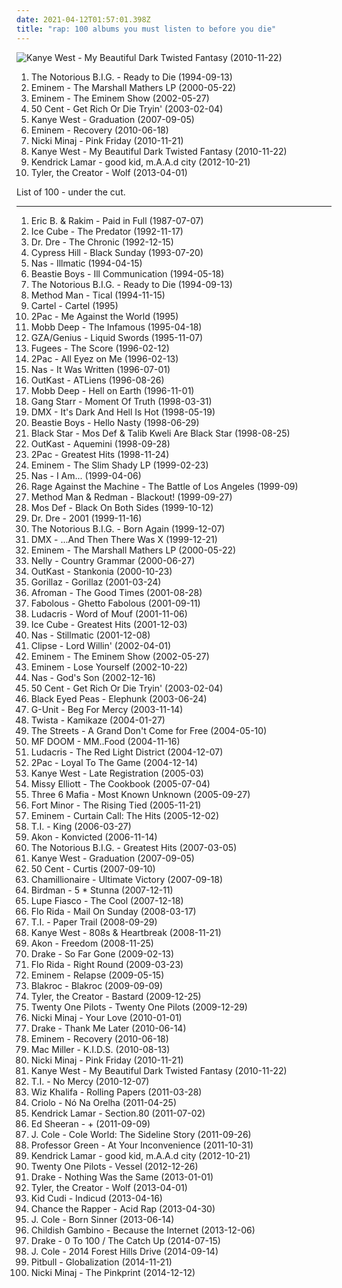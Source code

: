 ```yaml
---
date: 2021-04-12T01:57:01.398Z
title: "rap: 100 albums you must listen to before you die"
---
```

![Kanye West - My Beautiful Dark Twisted Fantasy (2010-11-22)](http://coverartarchive.org/release/cd7d8c81-d519-4149-8cd0-ade722ad19b9/1469458634-500.jpg "Kanye West - My Beautiful Dark Twisted Fantasy (2010-11-22)")
<ol class="albums">
<li data-cover="http://coverartarchive.org/release/f42fe7d8-fa5e-3ee5-9a83-456c8c663ed5/4383297751-500.jpg" data-tags="rap" role="button">The Notorious B.I.G. - Ready to Die (1994-09-13)</li>
<li data-cover="http://coverartarchive.org/release/51544aed-52a1-42b9-aff0-9237ac3dd564/6693458596-500.jpg" data-tags="rap" role="button">Eminem - The Marshall Mathers LP (2000-05-22)</li>
<li data-cover="http://coverartarchive.org/release/af71f60c-a8e8-4774-a2b3-30dbfaa13bd6/26547401170-500.jpg" data-tags="rap" role="button">Eminem - The Eminem Show (2002-05-27)</li>
<li data-cover="https://img.discogs.com/r_jMkyQ0urHTrJ-ochhEy-z5qbk=/fit-in/600x590/filters:strip_icc():format(jpeg):mode_rgb():quality(90)/discogs-images/R-7189287-1542925626-1490.jpeg.jpg" data-tags="rap, hip-hop, 50 cent" role="button">50 Cent - Get Rich Or Die Tryin' (2003-02-04)</li>
<li data-cover="http://coverartarchive.org/release/06a81817-093d-40f0-aef2-90673fa550ae/2727362998-500.jpg" data-tags="hip-hop" role="button">Kanye West - Graduation (2007-09-05)</li>
<li data-cover="http://coverartarchive.org/release/dddf01df-f9f1-4ba6-b414-5ddf1984fc7f/1310901778-500.jpg" data-tags="eminem, hip-hop, rap" role="button">Eminem - Recovery (2010-06-18)</li>
<li data-cover="http://coverartarchive.org/release/883c2b91-e65d-4520-b001-807d0fd23ee6/1940800991-500.jpg" data-tags="rap" role="button">Nicki Minaj - Pink Friday (2010-11-21)</li>
<li data-cover="http://coverartarchive.org/release/cd7d8c81-d519-4149-8cd0-ade722ad19b9/1469458634-500.jpg" data-tags="hip-hop" role="button">Kanye West - My Beautiful Dark Twisted Fantasy (2010-11-22)</li>
<li data-cover="http://coverartarchive.org/release/e1d99364-1ad9-4f4d-9505-2242eff10a44/2361576294-500.jpg" data-tags="hip hop" role="button">Kendrick Lamar - good kid, m.A.A.d city (2012-10-21)</li>
<li data-cover="http://coverartarchive.org/release/28b3139a-1905-4978-9004-9a170b1b64c6/8854274705-500.jpg" data-tags="hip-hop, rap" role="button">Tyler, the Creator - Wolf (2013-04-01)</li>
</ol>
List of 100 - under the cut.
<!-- more -->

_________________

<ol class="albums">
<li data-cover="http://coverartarchive.org/release/eec40590-f7f8-48ff-a3cb-0a4aab5aad30/6223485528-500.jpg" data-tags="hip-hop, hip hop" role="button">
Eric B. & Rakim - Paid in Full (1987-07-07)
</li>
<li data-cover="http://coverartarchive.org/release/c79b4651-0f84-4930-b95b-e41fb24274d5/13517018832-500.jpg" data-tags="gangsta rap, rap" role="button">
Ice Cube - The Predator (1992-11-17)
</li>
<li data-cover="http://coverartarchive.org/release/51088001-d00c-384f-a266-315fd3ee797a/6193413728-500.jpg" data-tags="gangsta rap, hip-hop" role="button">
Dr. Dre - The Chronic (1992-12-15)
</li>
<li data-cover="https://img.discogs.com/2GgQjIjcDb1eAQyuyx6IXw0Sf78=/fit-in/600x600/filters:strip_icc():format(jpeg):mode_rgb():quality(90)/discogs-images/R-16516737-1608227995-7003.jpeg.jpg" data-tags="hip-hop, rap" role="button">
Cypress Hill - Black Sunday (1993-07-20)
</li>
<li data-cover="https://img.discogs.com/BPm1tRc82RVJSwNtAU_IcS_WfM0=/fit-in/600x600/filters:strip_icc():format(jpeg):mode_rgb():quality(90)/discogs-images/R-4129541-1611603191-2116.jpeg.jpg" data-tags="hip-hop" role="button">
Nas - Illmatic (1994-04-15)
</li>
<li data-cover="https://img.discogs.com/x-XBH8YKpwmafthP8SsFian0t6s=/fit-in/600x591/filters:strip_icc():format(jpeg):mode_rgb():quality(90)/discogs-images/R-6458210-1465577851-2875.jpeg.jpg" data-tags="hip-hop" role="button">
Beastie Boys - Ill Communication (1994-05-18)
</li>
<li data-cover="http://coverartarchive.org/release/f42fe7d8-fa5e-3ee5-9a83-456c8c663ed5/4383297751-500.jpg" data-tags="rap" role="button">
The Notorious B.I.G. - Ready to Die (1994-09-13)
</li>
<li data-cover="http://coverartarchive.org/release/911192ef-6b58-427f-9d84-437a0d34de70/9635715971-500.jpg" data-tags="rap, hip-hop, wu-tang" role="button">
Method Man - Tical (1994-11-15)
</li>
<li data-cover="https://img.discogs.com/kfHVrEkCRDQZ8b-cejUETKyt-pM=/fit-in/600x594/filters:strip_icc():format(jpeg):mode_rgb():quality(90)/discogs-images/R-748997-1224492628.jpeg.jpg" data-tags="emo, pop punk" role="button">
Cartel - Cartel (1995)
</li>
<li data-cover="https://img.discogs.com/ElHcz0s3J9_H0hM7WkNLzOOdiNY=/fit-in/600x947/filters:strip_icc():format(jpeg):mode_rgb():quality(90)/discogs-images/R-6489166-1579715055-6679.jpeg.jpg" data-tags="2pac, rap, gangsta rap" role="button">
2Pac - Me Against the World (1995)
</li>
<li data-cover="http://coverartarchive.org/release/07e92711-51fe-4e80-97a3-be995b7f4119/4696863575-500.jpg" data-tags="hip-hop, rap" role="button">
Mobb Deep - The Infamous (1995-04-18)
</li>
<li data-cover="https://img.discogs.com/3WuRCIOlOnT69y46Auud_YjD8j0=/fit-in/600x600/filters:strip_icc():format(jpeg):mode_rgb():quality(90)/discogs-images/R-158798-1158147180.jpeg.jpg" data-tags="hip-hop" role="button">
GZA/Genius - Liquid Swords (1995-11-07)
</li>
<li data-cover="http://coverartarchive.org/release/a8ac0c88-6980-411d-8c88-3eed140f71ed/7644775051-500.jpg" data-tags="hip-hop" role="button">
Fugees - The Score (1996-02-12)
</li>
<li data-cover="http://coverartarchive.org/release/8d2491b6-f77f-3ec2-9638-10c231663071/9390923312-500.jpg" data-tags="gangsta rap, hip-hop, 2pac, rap" role="button">
2Pac - All Eyez on Me (1996-02-13)
</li>
<li data-cover="http://coverartarchive.org/release/dee08d2d-eb6d-4376-988a-07984dbdf738/12639957674-500.jpg" data-tags="rap, hip-hop" role="button">
Nas - It Was Written (1996-07-01)
</li>
<li data-cover="https://img.discogs.com/2uDI11IP0s5RCrBjhVSpWunaVe0=/fit-in/600x603/filters:strip_icc():format(jpeg):mode_rgb():quality(90)/discogs-images/R-1336628-1488983534-1292.jpeg.jpg" data-tags="hip-hop" role="button">
OutKast - ATLiens (1996-08-26)
</li>
<li data-cover="http://coverartarchive.org/release/44b4fdc9-da09-3ed0-97a8-2ff6909c097b/2809778262-500.jpg" data-tags="hip-hop, rap, classic hip-hop" role="button">
Mobb Deep - Hell on Earth (1996-11-01)
</li>
<li data-cover="http://coverartarchive.org/release/a164b1b6-00dc-4722-be0d-62601accb796/4437400926-500.jpg" data-tags="hip-hop" role="button">
Gang Starr - Moment Of Truth (1998-03-31)
</li>
<li data-cover="https://img.discogs.com/i3Plihomtgk6DMmhTt8bs2BjIxo=/fit-in/600x603/filters:strip_icc():format(jpeg):mode_rgb():quality(90)/discogs-images/R-2051207-1597799463-5023.jpeg.jpg" data-tags="rap, dmx" role="button">
DMX - It's Dark And Hell Is Hot (1998-05-19)
</li>
<li data-cover="http://coverartarchive.org/release/84a4ba6a-cc66-4a8b-b443-198646fbf85f/8508204852-500.jpg" data-tags="hip-hop, rap" role="button">
Beastie Boys - Hello Nasty (1998-06-29)
</li>
<li data-cover="http://coverartarchive.org/release/66df81d2-9787-3838-85fa-fa0de57990f3/24580063144-500.jpg" data-tags="hip hop, hip-hop" role="button">
Black Star - Mos Def & Talib Kweli Are Black Star (1998-08-25)
</li>
<li data-cover="http://coverartarchive.org/release/63f4592c-6f58-32bb-bd9f-a431dc14e04d/6640977411-500.jpg" data-tags="hip-hop" role="button">
OutKast - Aquemini (1998-09-28)
</li>
<li data-cover="https://img.discogs.com/CIw1B4aCFdudJV1Uq1LT9CZChD8=/fit-in/600x593/filters:strip_icc():format(jpeg):mode_rgb():quality(90)/discogs-images/R-3406323-1332179720.jpeg.jpg" data-tags="rap, 2pac" role="button">
2Pac - Greatest Hits (1998-11-24)
</li>
<li data-cover="http://coverartarchive.org/release/f305300d-d3ef-314f-a260-9b2cc12705d8/2587702528-500.jpg" data-tags="rap" role="button">
Eminem - The Slim Shady LP (1999-02-23)
</li>
<li data-cover="https://img.discogs.com/sXdA8UWW2AWmINhxTzltQev3Rnw=/fit-in/600x600/filters:strip_icc():format(jpeg):mode_rgb():quality(90)/discogs-images/R-436330-1368066780-6005.jpeg.jpg" data-tags="rap" role="button">
Nas - I Am... (1999-04-06)
</li>
<li data-cover="http://coverartarchive.org/release/962df9d5-0ab5-4f90-97d9-99cb0ab52360/2939556829-500.jpg" data-tags="rock" role="button">
Rage Against the Machine - The Battle of Los Angeles (1999-09)
</li>
<li data-cover="http://coverartarchive.org/release/737a3d1e-5875-41c8-9cd2-c9d5c17f0b64/21858122807-500.jpg" data-tags="rap" role="button">
Method Man & Redman - Blackout! (1999-09-27)
</li>
<li data-cover="http://coverartarchive.org/release/3636d9b6-13e3-3b00-975b-9cf95a0ac21a/2434199624-500.jpg" data-tags="hip-hop" role="button">
Mos Def - Black On Both Sides (1999-10-12)
</li>
<li data-cover="http://coverartarchive.org/release/db4baedf-bfe1-4e04-b359-99761f1b3deb/8671147785-500.jpg" data-tags="hip-hop, rap, gangsta rap" role="button">
Dr. Dre - 2001 (1999-11-16)
</li>
<li data-cover="http://coverartarchive.org/release/b06e2d75-8f6e-488b-ac1f-1551fa97c2b4/3331705479-500.jpg" data-tags="hip-hop, rap" role="button">
The Notorious B.I.G. - Born Again (1999-12-07)
</li>
<li data-cover="http://coverartarchive.org/release/6e0de6ea-bf19-4d90-b97d-7ba8684de1b0/9239764655-500.jpg" data-tags="rap, hip hop, dmx" role="button">
DMX - ...And Then There Was X (1999-12-21)
</li>
<li data-cover="http://coverartarchive.org/release/51544aed-52a1-42b9-aff0-9237ac3dd564/6693458596-500.jpg" data-tags="rap" role="button">
Eminem - The Marshall Mathers LP (2000-05-22)
</li>
<li data-cover="http://coverartarchive.org/release/63d2c002-3b39-4e6a-9cad-50bb5f86a701/20658908646-500.jpg" data-tags="hip-hop" role="button">
Nelly - Country Grammar (2000-06-27)
</li>
<li data-cover="https://img.discogs.com/JCxzS2VxXpGs-JtZtLmtmeYg4-I=/fit-in/600x601/filters:strip_icc():format(jpeg):mode_rgb():quality(90)/discogs-images/R-13545257-1556249200-1771.png.jpg" data-tags="hip-hop" role="button">
OutKast - Stankonia (2000-10-23)
</li>
<li data-cover="http://coverartarchive.org/release/910cdb82-4237-4a10-a6f3-7795d6f297e6/3778768750-500.jpg" data-tags="alternative, electronic" role="button">
Gorillaz - Gorillaz (2001-03-24)
</li>
<li data-cover="http://coverartarchive.org/release/0dab8857-3a60-4f03-9700-0c3cb04c3e09/2478079610-500.jpg" data-tags="rap" role="button">
Afroman - The Good Times (2001-08-28)
</li>
<li data-cover="https://img.discogs.com/162722db579554db812b537fc8fbe8021fb40203/images/spacer.gif" data-tags="rap" role="button">
Fabolous - Ghetto Fabolous (2001-09-11)
</li>
<li data-cover="https://img.discogs.com/5jTf-8OEzRSsC6WGLm_zCBMx8qE=/fit-in/600x694/filters:strip_icc():format(jpeg):mode_rgb():quality(90)/discogs-images/R-718204-1528140306-6220.jpeg.jpg" data-tags="rap, hip-hop, ludacris" role="button">
Ludacris - Word of Mouf (2001-11-06)
</li>
<li data-cover="http://coverartarchive.org/release/3c61954d-6496-421c-a3a5-95d3f6015320/2434216412-500.jpg" data-tags="rap" role="button">
Ice Cube - Greatest Hits (2001-12-03)
</li>
<li data-cover="https://img.discogs.com/ce2bXe_XnmZeSoI9PbdPzpDjdm8=/fit-in/600x450/filters:strip_icc():format(jpeg):mode_rgb():quality(90)/discogs-images/R-5788920-1402698639-1454.jpeg.jpg" data-tags="hip-hop, rap" role="button">
Nas - Stillmatic (2001-12-08)
</li>
<li data-cover="http://coverartarchive.org/release/c5043588-ff22-40d0-b738-60ce6a817537/9609881130-500.jpg" data-tags="rap" role="button">
Clipse - Lord Willin' (2002-04-01)
</li>
<li data-cover="http://coverartarchive.org/release/af71f60c-a8e8-4774-a2b3-30dbfaa13bd6/26547401170-500.jpg" data-tags="rap" role="button">
Eminem - The Eminem Show (2002-05-27)
</li>
<li data-cover="http://coverartarchive.org/release/a6d7be9e-8fc9-44c7-8066-caa658d05ef9/994878502-500.jpg" data-tags="rap, eminem" role="button">
Eminem - Lose Yourself (2002-10-22)
</li>
<li data-cover="https://img.discogs.com/e9bP78FudkC0nkWRFNQUy38QDF0=/fit-in/600x602/filters:strip_icc():format(jpeg):mode_rgb():quality(90)/discogs-images/R-328103-1262865321.jpeg.jpg" data-tags="rap" role="button">
Nas - God's Son (2002-12-16)
</li>
<li data-cover="https://img.discogs.com/r_jMkyQ0urHTrJ-ochhEy-z5qbk=/fit-in/600x590/filters:strip_icc():format(jpeg):mode_rgb():quality(90)/discogs-images/R-7189287-1542925626-1490.jpeg.jpg" data-tags="rap, hip-hop, 50 cent" role="button">
50 Cent - Get Rich Or Die Tryin' (2003-02-04)
</li>
<li data-cover="http://coverartarchive.org/release/5d5ee308-2a69-4f81-8f59-8036bce6a595/6853145556-500.jpg" data-tags="black eyed peas, hip-hop" role="button">
Black Eyed Peas - Elephunk (2003-06-24)
</li>
<li data-cover="https://img.discogs.com/0GRKX6vZKxmykt49aVPTcsro_F4=/fit-in/300x298/filters:strip_icc():format(jpeg):mode_rgb():quality(90)/discogs-images/R-1963323-1255339548.jpeg.jpg" data-tags="rap, g-unit" role="button">
G-Unit - Beg For Mercy (2003-11-14)
</li>
<li data-cover="https://img.discogs.com/F-vOuGPAlARaqo5swOWB35ZuTzU=/fit-in/600x600/filters:strip_icc():format(jpeg):mode_rgb():quality(90)/discogs-images/R-252113-1523457421-5387.jpeg.jpg" data-tags="rap, twista" role="button">
Twista - Kamikaze (2004-01-27)
</li>
<li data-cover="http://coverartarchive.org/release/2e24044e-a62d-38cd-a81c-bb18568d69f7/16604406384-500.jpg" data-tags="hip-hop, hip hop" role="button">
The Streets - A Grand Don't Come for Free (2004-05-10)
</li>
<li data-cover="https://img.discogs.com/UjsKkHh5Px5-9nu6qaFI4y7X100=/fit-in/566x566/filters:strip_icc():format(jpeg):mode_rgb():quality(90)/discogs-images/R-1047581-1587057449-6690.jpeg.jpg" data-tags="hip-hop, rap" role="button">
MF DOOM - MM..Food (2004-11-16)
</li>
<li data-cover="http://coverartarchive.org/release/53b2c4a2-8d26-40bc-aa1e-a2eecff58096/2733321240-500.jpg" data-tags="rap, ludacris, southern rap" role="button">
Ludacris - The Red Light District (2004-12-07)
</li>
<li data-cover="http://coverartarchive.org/release/278258e6-ea1a-4b16-aff4-f23233e272cc/3925882965-500.jpg" data-tags="rap" role="button">
2Pac - Loyal To The Game (2004-12-14)
</li>
<li data-cover="https://img.discogs.com/yijRdl9GTByo5MDl6kKGHtk89Pw=/fit-in/600x493/filters:strip_icc():format(jpeg):mode_rgb():quality(90)/discogs-images/R-9797041-1494512428-2136.jpeg.jpg" data-tags="hip-hop" role="button">
Kanye West - Late Registration (2005-03)
</li>
<li data-cover="http://coverartarchive.org/release/9a500cf0-36a3-4e93-9133-b99e019f4aea/28553158445-500.jpg" data-tags="rap" role="button">
Missy Elliott - The Cookbook (2005-07-04)
</li>
<li data-cover="http://coverartarchive.org/release/ddbf2b20-64b5-4ca3-b837-d8783e027880/24023733862-500.jpg" data-tags="rap" role="button">
Three 6 Mafia - Most Known Unknown (2005-09-27)
</li>
<li data-cover="https://img.discogs.com/bXnt0eXfchKuRrdSJxD7xNAIfS4=/fit-in/600x529/filters:strip_icc():format(jpeg):mode_rgb():quality(90)/discogs-images/R-567986-1336610234-2845.jpeg.jpg" data-tags="hip-hop" role="button">
Fort Minor - The Rising Tied (2005-11-21)
</li>
<li data-cover="http://coverartarchive.org/release/5f7c0d23-58d9-4bdf-bfd9-e1e420b3ef29/4515569227-500.jpg" data-tags="eminem, rap, hip-hop" role="button">
Eminem - Curtain Call: The Hits (2005-12-02)
</li>
<li data-cover="http://coverartarchive.org/release/b8dd08ea-a934-4baa-9129-d4ec01f0b763/8871508950-500.jpg" data-tags="rap, hip-hop, hip hop, ti" role="button">
T.I. - King (2006-03-27)
</li>
<li data-cover="http://coverartarchive.org/release/a44df8e4-87b9-48a7-9a18-795a5abf44c6/16180855087-500.jpg" data-tags="akon" role="button">
Akon - Konvicted (2006-11-14)
</li>
<li data-cover="http://coverartarchive.org/release/2709b271-05f3-43d1-b0bb-bd6f757cd7ea/9397869389-500.jpg" data-tags="rap, east coast rap, big" role="button">
The Notorious B.I.G. - Greatest Hits (2007-03-05)
</li>
<li data-cover="http://coverartarchive.org/release/06a81817-093d-40f0-aef2-90673fa550ae/2727362998-500.jpg" data-tags="hip-hop" role="button">
Kanye West - Graduation (2007-09-05)
</li>
<li data-cover="http://coverartarchive.org/release/30449188-217a-306d-91ab-5e4c7b6720cc/15035519821-500.jpg" data-tags="gangsta rap, rap, 50 cent" role="button">
50 Cent - Curtis (2007-09-10)
</li>
<li data-cover="http://coverartarchive.org/release/5a758b20-d65d-4319-b7c9-62ff8489d4ad/10643982696-500.jpg" data-tags="chamillionaire, rap, hip-hop, dirty south" role="button">
Chamillionaire - Ultimate Victory (2007-09-18)
</li>
<li data-cover="http://coverartarchive.org/release/f2218578-270a-4339-9943-a9d38876f30d/10313891153-500.jpg" data-tags="rap" role="button">
Birdman - 5 * Stunna (2007-12-11)
</li>
<li data-cover="https://img.discogs.com/4qyR_5F6yicyzoOcJQoCoAxnuqs=/fit-in/600x600/filters:strip_icc():format(jpeg):mode_rgb():quality(90)/discogs-images/R-10336766-1591177504-2520.jpeg.jpg" data-tags="rap, 00's, hipster, alternative hip hop, backpack rap, concious hip hop, one of the best rap albums evaaaaaaaaaaaaa" role="button">
Lupe Fiasco - The Cool (2007-12-18)
</li>
<li data-cover="https://img.discogs.com/jh4t6fyePwK2DmFIMS79etQ-LdE=/fit-in/500x442/filters:strip_icc():format(jpeg):mode_rgb():quality(90)/discogs-images/R-1289687-1442838570-1540.jpeg.jpg" data-tags="rap, hip-hop" role="button">
Flo Rida - Mail On Sunday (2008-03-17)
</li>
<li data-cover="http://coverartarchive.org/release/62147d7a-6270-42a8-b92e-3580ff18685f/24502383678-500.jpg" data-tags="rap" role="button">
T.I. - Paper Trail (2008-09-29)
</li>
<li data-cover="http://coverartarchive.org/release/af8fdbd3-dc27-469d-89bf-9167514b3f5e/4819782950-500.jpg" data-tags="hip-hop" role="button">
Kanye West - 808s & Heartbreak (2008-11-21)
</li>
<li data-cover="http://coverartarchive.org/release/8d888be6-0cc4-46c6-a788-9231c5857501/1116839013-500.jpg" data-tags="akon, hip hop" role="button">
Akon - Freedom (2008-11-25)
</li>
<li data-cover="http://coverartarchive.org/release/f05567cc-6ed3-40e0-bad1-7812478eecbe/2071071757-500.jpg" data-tags="hip hop, hip-hop, drake, rap, rnb" role="button">
Drake - So Far Gone (2009-02-13)
</li>
<li data-cover="http://coverartarchive.org/release/9123d325-bf8e-4423-be98-98478dccee20/3602906301-500.jpg" data-tags="electronic, hip hop, pop, rap, flo rida right round" role="button">
Flo Rida - Right Round (2009-03-23)
</li>
<li data-cover="http://coverartarchive.org/release/25130d2d-8a82-4956-99e7-30efd0f9ff89/5871235568-500.jpg" data-tags="rap, hip-hop" role="button">
Eminem - Relapse (2009-05-15)
</li>
<li data-cover="https://img.discogs.com/qQ1UQdAV28xCiHPkB5Y1igZ3c5Q=/fit-in/400x400/filters:strip_icc():format(jpeg):mode_rgb():quality(90)/discogs-images/R-2065445-1261940125.jpeg.jpg" data-tags="hip-hop, rap, rock hop, rock" role="button">
Blakroc - Blakroc (2009-09-09)
</li>
<li data-cover="http://coverartarchive.org/release/f92d68fa-db21-4938-b72d-bfe05256e13f/1674767529-500.jpg" data-tags="rap, horrorcore" role="button">
Tyler, the Creator - Bastard (2009-12-25)
</li>
<li data-cover="http://coverartarchive.org/release/f962ee2d-41cd-4a47-8f8c-dc402eacfaf3/10077631133-500.jpg" data-tags="hip-hop, indie, alternative, emo, rap, alternative pop, alternative hip-hop, pop rap, twenty one pilots,  alternative,  indie pop,  pop,  male vocalists,  alternative pop,  emo,  emo pop" role="button">
Twenty One Pilots - Twenty One Pilots (2009-12-29)
</li>
<li data-cover="http://coverartarchive.org/release/37ec8148-b90d-4c07-8a5f-590f321eb5cf/1941023802-500.jpg" data-tags="rap" role="button">
Nicki Minaj - Your Love (2010-01-01)
</li>
<li data-cover="http://coverartarchive.org/release/7e5cf3e1-f511-43f5-aa6d-8b66100f7924/2071145317-500.jpg" data-tags="hip-hop" role="button">
Drake - Thank Me Later (2010-06-14)
</li>
<li data-cover="http://coverartarchive.org/release/dddf01df-f9f1-4ba6-b414-5ddf1984fc7f/1310901778-500.jpg" data-tags="eminem, hip-hop, rap" role="button">
Eminem - Recovery (2010-06-18)
</li>
<li data-cover="http://coverartarchive.org/release/c851b848-f9a1-482e-b9bd-41abbc40b281/2870109708-500.jpg" data-tags="rap" role="button">
Mac Miller - K.I.D.S. (2010-08-13)
</li>
<li data-cover="http://coverartarchive.org/release/883c2b91-e65d-4520-b001-807d0fd23ee6/1940800991-500.jpg" data-tags="rap" role="button">
Nicki Minaj - Pink Friday (2010-11-21)
</li>
<li data-cover="http://coverartarchive.org/release/cd7d8c81-d519-4149-8cd0-ade722ad19b9/1469458634-500.jpg" data-tags="hip-hop" role="button">
Kanye West - My Beautiful Dark Twisted Fantasy (2010-11-22)
</li>
<li data-cover="http://coverartarchive.org/release/351b980e-d653-4ab4-8534-b8ce8d1b2e74/5263678165-500.jpg" data-tags="rap" role="button">
T.I. - No Mercy (2010-12-07)
</li>
<li data-cover="http://coverartarchive.org/release/c1d2f621-c5c1-4bc6-acf9-440192654421/1630959999-500.jpg" data-tags="rap" role="button">
Wiz Khalifa - Rolling Papers (2011-03-28)
</li>
<li data-cover="http://coverartarchive.org/release/56dd32d4-ad92-4bb5-9167-676457ef1f05/5573848218-500.jpg" data-tags="rap" role="button">
Criolo - Nó Na Orelha (2011-04-25)
</li>
<li data-cover="http://coverartarchive.org/release/d0b24c41-8562-47fb-bfe7-5f03397c41c7/24260710820-500.jpg" data-tags="hip-hop, hip hop, west coast rap, conscious hip hop" role="button">
Kendrick Lamar - Section.80 (2011-07-02)
</li>
<li data-cover="http://coverartarchive.org/release/94ad3a58-a1cc-46a3-acf4-9cb6c1d6f032/16111056293-500.jpg" data-tags="pop, british, acoustic, ed sheeran" role="button">
Ed Sheeran - + (2011-09-09)
</li>
<li data-cover="http://coverartarchive.org/release/4c8b518b-3fd9-492f-b77d-00597014dce7/3316397776-500.jpg" data-tags="rap" role="button">
J. Cole - Cole World: The Sideline Story (2011-09-26)
</li>
<li data-cover="https://img.discogs.com/yqF2UyXS_V-n_6IIZDSEwPMfSkA=/fit-in/600x586/filters:strip_icc():format(jpeg):mode_rgb():quality(90)/discogs-images/R-3379958-1558871673-1919.jpeg.jpg" data-tags="hip hop, rap, 10s, 2011 albums" role="button">
Professor Green - At Your Inconvenience (2011-10-31)
</li>
<li data-cover="http://coverartarchive.org/release/e1d99364-1ad9-4f4d-9505-2242eff10a44/2361576294-500.jpg" data-tags="hip hop" role="button">
Kendrick Lamar - good kid, m.A.A.d city (2012-10-21)
</li>
<li data-cover="http://coverartarchive.org/release/77f25b0b-bb51-44fb-b7b5-9c5c391769dd/7221126832-500.jpg" data-tags="alternative" role="button">
Twenty One Pilots - Vessel (2012-12-26)
</li>
<li data-cover="http://coverartarchive.org/release/cfd78aa4-6938-439e-8be0-e9c51255d35c/5326272078-500.jpg" data-tags="drake, hip hop" role="button">
Drake - Nothing Was the Same (2013-01-01)
</li>
<li data-cover="http://coverartarchive.org/release/28b3139a-1905-4978-9004-9a170b1b64c6/8854274705-500.jpg" data-tags="hip-hop, rap" role="button">
Tyler, the Creator - Wolf (2013-04-01)
</li>
<li data-cover="http://coverartarchive.org/release/53351ea5-0a4f-42ff-9bee-4a7d3c43fda8/7420843359-500.jpg" data-tags="kid cudi" role="button">
Kid Cudi - Indicud (2013-04-16)
</li>
<li data-cover="http://coverartarchive.org/release/8caabc0f-8c2a-4060-893f-f71bc93cc073/4125216283-500.jpg" data-tags="hip hop" role="button">
Chance the Rapper - Acid Rap (2013-04-30)
</li>
<li data-cover="http://coverartarchive.org/release/d32d031a-0a3a-44b5-9d7e-2a6a21790e04/4402882720-500.jpg" data-tags="hip hop, j cole, born sinner" role="button">
J. Cole - Born Sinner (2013-06-14)
</li>
<li data-cover="http://coverartarchive.org/release/af54650b-5020-4b8b-a121-3f32f31d86eb/5905091136-500.jpg" data-tags="hip-hop" role="button">
Childish Gambino - Because the Internet (2013-12-06)
</li>
<li data-cover="http://coverartarchive.org/release/f62ec96b-13cd-4147-ab57-7a9231849c53/8129410719-500.jpg" data-tags="rap, idk, drake, ovo, llll" role="button">
Drake - 0 To 100 / The Catch Up (2014-07-15)
</li>
<li data-cover="http://coverartarchive.org/release/bbd931f0-f3ad-4550-b1cd-862e4b70cc03/9082731243-500.jpg" data-tags="hip hop" role="button">
J. Cole - 2014 Forest Hills Drive (2014-09-14)
</li>
<li data-cover="http://coverartarchive.org/release/370c5560-795d-478e-b034-b9f1bb06776d/9274778864-500.jpg" data-tags="pop" role="button">
Pitbull - Globalization (2014-11-21)
</li>
<li data-cover="https://img.discogs.com/8tV-jeGS-LkKSw-b1Auxivn7HZI=/fit-in/600x502/filters:strip_icc():format(jpeg):mode_rgb():quality(90)/discogs-images/R-6900964-1549092882-5261.jpeg.jpg" data-tags="rap, hip-hop, hip hop" role="button">
Nicki Minaj - The Pinkprint (2014-12-12)
</li>
</ol>